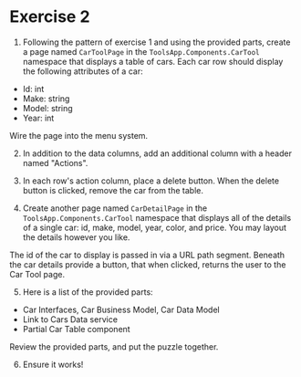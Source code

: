 # Exercise 2

1. Following the pattern of exercise 1 and using the provided parts, create a page named `CarToolPage` in the `ToolsApp.Components.CarTool` namespace that displays a table of cars. Each car row should display the following attributes of a car:

- Id: int
- Make: string
- Model: string
- Year: int

Wire the page into the menu system.

2. In addition to the data columns, add an additional column with a header named "Actions".

3. In each row's action column, place a delete button. When the delete button is clicked, remove the car from the table.

4. Create another page named `CarDetailPage` in the `ToolsApp.Components.CarTool` namespace that displays all of the details of a single car: id, make, model, year, color, and price. You may layout the details however you like.

The id of the car to display is passed in via a URL path segment. Beneath the car details provide a button, that when clicked, returns the user to the Car Tool page.

5. Here is a list of the provided parts:

- Car Interfaces, Car Business Model, Car Data Model
- Link to Cars Data service
- Partial Car Table component

Review the provided parts, and put the puzzle together.

6. Ensure it works!

